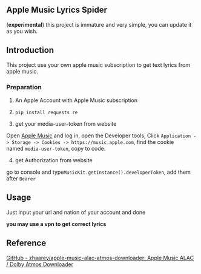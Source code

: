 ## Apple Music Lyrics Spider

(**experimental**) this project is immature and very simple, you can update it as you wish.

## Introduction

This project use your own apple music subscription to get text lyrics from apple music.

### Preparation

1. An Apple Account with Apple Music subscription
  
2. ``` pip install requests re ```

3. get your media-user-token from website
  
  Open [Apple Music](https://music.apple.com/) and log in, open the Developer tools, Click `Application -> Storage -> Cookies -> https://music.apple.com`, find the cookie named `media-user-token`, copy to code.
  
4. get Authorization from website
  
  go to console and type`MusicKit.getInstance().developerToken`, add them after `Bearer `
  

## Usage

Just input your url and nation of your account and done

**you may use a vpn to get correct lyrics**

## Reference

[GitHub - zhaarey/apple-music-alac-atmos-downloader: Apple Music ALAC / Dolby Atmos Downloader](https://github.com/zhaarey/apple-music-alac-atmos-downloader)
